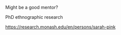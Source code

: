 Might be a good mentor?

PhD ethnographic research

https://research.monash.edu/en/persons/sarah-pink